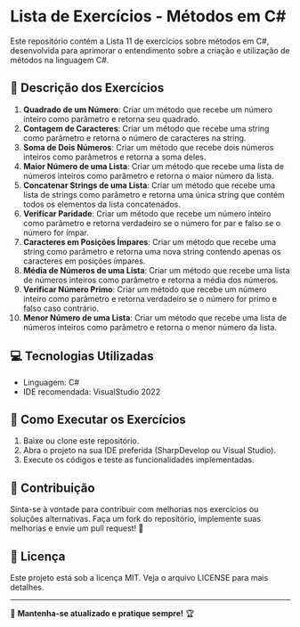 # Lista de Exercícios - Métodos em C#

Este repositório contém a Lista 11 de exercícios sobre métodos em C#, desenvolvida para aprimorar o entendimento sobre a criação e utilização de métodos na linguagem C#.

## 📝 Descrição dos Exercícios

1. **Quadrado de um Número**: Criar um método que recebe um número inteiro como parâmetro e retorna seu quadrado.
2. **Contagem de Caracteres**: Criar um método que recebe uma string como parâmetro e retorna o número de caracteres na string.
3. **Soma de Dois Números**: Criar um método que recebe dois números inteiros como parâmetros e retorna a soma deles.
4. **Maior Número de uma Lista**: Criar um método que recebe uma lista de números inteiros como parâmetro e retorna o maior número da lista.
5. **Concatenar Strings de uma Lista**: Criar um método que recebe uma lista de strings como parâmetro e retorna uma única string que contém todos os elementos da lista concatenados.
6. **Verificar Paridade**: Criar um método que recebe um número inteiro como parâmetro e retorna verdadeiro se o número for par e falso se o número for ímpar.
7. **Caracteres em Posições Ímpares**: Criar um método que recebe uma string como parâmetro e retorna uma nova string contendo apenas os caracteres em posições ímpares.
8. **Média de Números de uma Lista**: Criar um método que recebe uma lista de números inteiros como parâmetro e retorna a média dos números.
9. **Verificar Número Primo**: Criar um método que recebe um número inteiro como parâmetro e retorna verdadeiro se o número for primo e falso caso contrário.
10. **Menor Número de uma Lista**: Criar um método que recebe uma lista de números inteiros como parâmetro e retorna o menor número da lista.

## 💻 Tecnologias Utilizadas
- Linguagem: C#
- IDE recomendada: VisualStudio 2022

## 📌 Como Executar os Exercícios
1. Baixe ou clone este repositório.
2. Abra o projeto na sua IDE preferida (SharpDevelop ou Visual Studio).
3. Execute os códigos e teste as funcionalidades implementadas.

## 📢 Contribuição
Sinta-se à vontade para contribuir com melhorias nos exercícios ou soluções alternativas. Faça um fork do repositório, implemente suas melhorias e envie um pull request! 🚀

## 📜 Licença
Este projeto está sob a licença MIT. Veja o arquivo LICENSE para mais detalhes.

---
🔗 **Mantenha-se atualizado e pratique sempre!** 🏆
